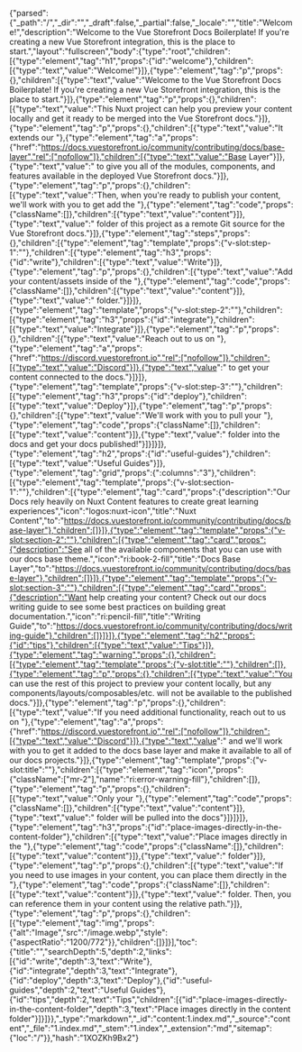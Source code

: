 {"parsed":{"_path":"/","_dir":"","_draft":false,"_partial":false,"_locale":"","title":"Welcome!","description":"Welcome to the Vue Storefront Docs Boilerplate! If you're creating a new Vue Storefront integration, this is the place to start.","layout":"fullscreen","body":{"type":"root","children":[{"type":"element","tag":"h1","props":{"id":"welcome"},"children":[{"type":"text","value":"Welcome!"}]},{"type":"element","tag":"p","props":{},"children":[{"type":"text","value":"Welcome to the Vue Storefront Docs Boilerplate! If you're creating a new Vue Storefront integration, this is the place to start."}]},{"type":"element","tag":"p","props":{},"children":[{"type":"text","value":"This Nuxt project can help you preview your content locally and get it ready to be merged into the Vue Storefront docs."}]},{"type":"element","tag":"p","props":{},"children":[{"type":"text","value":"It extends our "},{"type":"element","tag":"a","props":{"href":"https://docs.vuestorefront.io/community/contributing/docs/base-layer","rel":["nofollow"]},"children":[{"type":"text","value":"Base Layer"}]},{"type":"text","value":" to give you all of the modules, components, and features available in the deployed Vue Storefront docs."}]},{"type":"element","tag":"p","props":{},"children":[{"type":"text","value":"Then, when you're ready to publish your content, we'll work with you to get add the "},{"type":"element","tag":"code","props":{"className":[]},"children":[{"type":"text","value":"content"}]},{"type":"text","value":" folder of this project as a remote Git source for the Vue Storefront docs."}]},{"type":"element","tag":"steps","props":{},"children":[{"type":"element","tag":"template","props":{"v-slot:step-1":""},"children":[{"type":"element","tag":"h3","props":{"id":"write"},"children":[{"type":"text","value":"Write"}]},{"type":"element","tag":"p","props":{},"children":[{"type":"text","value":"Add your content/assets inside of the "},{"type":"element","tag":"code","props":{"className":[]},"children":[{"type":"text","value":"content"}]},{"type":"text","value":" folder."}]}]},{"type":"element","tag":"template","props":{"v-slot:step-2":""},"children":[{"type":"element","tag":"h3","props":{"id":"integrate"},"children":[{"type":"text","value":"Integrate"}]},{"type":"element","tag":"p","props":{},"children":[{"type":"text","value":"Reach out to us on "},{"type":"element","tag":"a","props":{"href":"https://discord.vuestorefront.io","rel":["nofollow"]},"children":[{"type":"text","value":"Discord"}]},{"type":"text","value":" to get your content connected to the docs."}]}]},{"type":"element","tag":"template","props":{"v-slot:step-3":""},"children":[{"type":"element","tag":"h3","props":{"id":"deploy"},"children":[{"type":"text","value":"Deploy"}]},{"type":"element","tag":"p","props":{},"children":[{"type":"text","value":"We'll work with you to pull your "},{"type":"element","tag":"code","props":{"className":[]},"children":[{"type":"text","value":"content"}]},{"type":"text","value":" folder into the docs and get your docs published!"}]}]}]},{"type":"element","tag":"h2","props":{"id":"useful-guides"},"children":[{"type":"text","value":"Useful Guides"}]},{"type":"element","tag":"grid","props":{":columns":"3"},"children":[{"type":"element","tag":"template","props":{"v-slot:section-1":""},"children":[{"type":"element","tag":"card","props":{"description":"Our Docs rely heavily on Nuxt Content features to create great learning experiences","icon":"logos:nuxt-icon","title":"Nuxt Content","to":"https://docs.vuestorefront.io/community/contributing/docs/base-layer"},"children":[]}]},{"type":"element","tag":"template","props":{"v-slot:section-2":""},"children":[{"type":"element","tag":"card","props":{"description":"See all of the available components that you can use with our docs base theme.","icon":"ri:book-2-fill","title":"Docs Base Layer","to":"https://docs.vuestorefront.io/community/contributing/docs/base-layer"},"children":[]}]},{"type":"element","tag":"template","props":{"v-slot:section-3":""},"children":[{"type":"element","tag":"card","props":{"description":"Want help creating your content? Check out our docs writing guide to see some best practices on building great documentation.","icon":"ri:pencil-fill","title":"Writing Guide","to":"https://docs.vuestorefront.io/community/contributing/docs/writing-guide"},"children":[]}]}]},{"type":"element","tag":"h2","props":{"id":"tips"},"children":[{"type":"text","value":"Tips"}]},{"type":"element","tag":"warning","props":{},"children":[{"type":"element","tag":"template","props":{"v-slot:title":""},"children":[]},{"type":"element","tag":"p","props":{},"children":[{"type":"text","value":"You can use the rest of this project to preview your content locally, but any components/layouts/composables/etc. will not be available to the published docs."}]},{"type":"element","tag":"p","props":{},"children":[{"type":"text","value":"If you need additional functionality, reach out to us on "},{"type":"element","tag":"a","props":{"href":"https://discord.vuestorefront.io","rel":["nofollow"]},"children":[{"type":"text","value":"Discord"}]},{"type":"text","value":" and we'll work with you to get it added to the docs base layer and make it available to all of our docs projects."}]},{"type":"element","tag":"template","props":{"v-slot:title":""},"children":[{"type":"element","tag":"icon","props":{"className":["mr-2"],"name":"ri:error-warning-fill"},"children":[]},{"type":"element","tag":"p","props":{},"children":[{"type":"text","value":"Only your "},{"type":"element","tag":"code","props":{"className":[]},"children":[{"type":"text","value":"content"}]},{"type":"text","value":" folder will be pulled into the docs"}]}]}]},{"type":"element","tag":"h3","props":{"id":"place-images-directly-in-the-content-folder"},"children":[{"type":"text","value":"Place images directly in the "},{"type":"element","tag":"code","props":{"className":[]},"children":[{"type":"text","value":"content"}]},{"type":"text","value":" folder"}]},{"type":"element","tag":"p","props":{},"children":[{"type":"text","value":"If you need to use images in your content, you can place them directly in the "},{"type":"element","tag":"code","props":{"className":[]},"children":[{"type":"text","value":"content"}]},{"type":"text","value":" folder. Then, you can reference them in your content using the relative path."}]},{"type":"element","tag":"p","props":{},"children":[{"type":"element","tag":"img","props":{"alt":"Image","src":"/image.webp","style":{"aspectRatio":"1200/772"}},"children":[]}]}],"toc":{"title":"","searchDepth":5,"depth":2,"links":[{"id":"write","depth":3,"text":"Write"},{"id":"integrate","depth":3,"text":"Integrate"},{"id":"deploy","depth":3,"text":"Deploy"},{"id":"useful-guides","depth":2,"text":"Useful Guides"},{"id":"tips","depth":2,"text":"Tips","children":[{"id":"place-images-directly-in-the-content-folder","depth":3,"text":"Place images directly in the content folder"}]}]}},"_type":"markdown","_id":"content:1.index.md","_source":"content","_file":"1.index.md","_stem":"1.index","_extension":"md","sitemap":{"loc":"/"}},"hash":"1XOZKh9Bx2"}